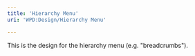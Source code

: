 ```yaml
---
title: 'Hierarchy Menu'
uri: 'WPD:Design/Hierarchy Menu'

---
```

This is the design for the hierarchy menu (e.g. "breadcrumbs").
